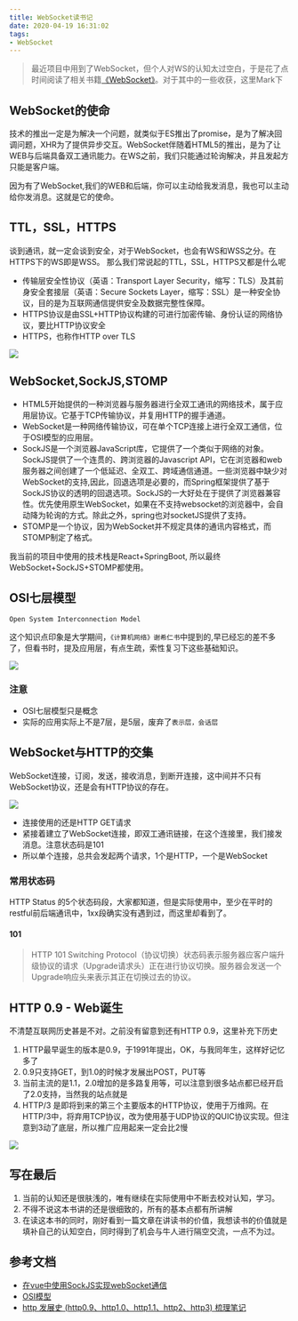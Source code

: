 ```yaml
---
title: WebSocket读书记
date: 2020-04-19 16:31:02
tags:
- WebSocket
---
```

> 最近项目中用到了WebSocket，但个人对WS的认知太过空白，于是花了点时间阅读了相关书籍[《WebSocket》](https://www.amazon.cn/dp/B015D78JVQ/ref=sr_1_4?keywords=websocket&qid=1587293374&sr=8-4)。对于其中的一些收获，这里Mark下

## WebSocket的使命
技术的推出一定是为解决一个问题，就类似于ES推出了promise，是为了解决回调问题，XHR为了提供异步交互。WebSocket伴随着HTML5的推出，是为了让WEB与后端具备双工通讯能力。在WS之前，我们只能通过轮询解决，并且发起方只能是客户端。

因为有了WebSocket,我们的WEB和后端，你可以主动给我发消息，我也可以主动给你发消息。这就是它的使命。


## TTL，SSL，HTTPS
谈到通讯，就一定会谈到安全，对于WebSocket，也会有WS和WSS之分。在HTTPS下的WS即是WSS。
那么我们常说起的TTL，SSL，HTTPS又都是什么呢

- 传输层安全性协议（英语：Transport Layer Security，缩写：TLS）及其前身安全套接层（英语：Secure Sockets Layer，缩写：SSL）是一种安全协议，目的是为互联网通信提供安全及数据完整性保障。
- HTTPS协议是由SSL+HTTP协议构建的可进行加密传输、身份认证的网络协议，要比HTTP协议安全
- HTTPS，也称作HTTP over TLS

![](http://static.1991421.cn/2020/2020-04-19-164130.jpeg)

## WebSocket,SockJS,STOMP
- HTML5开始提供的一种浏览器与服务器进行全双工通讯的网络技术，属于应用层协议。它基于TCP传输协议，并复用HTTP的握手通道。
- WebSocket是一种网络传输协议，可在单个TCP连接上进行全双工通信，位于OSI模型的应用层。
- SockJS是一个浏览器JavaScript库，它提供了一个类似于网络的对象。SockJS提供了一个连贯的、跨浏览器的Javascript API，它在浏览器和web服务器之间创建了一个低延迟、全双工、跨域通信通道。一些浏览器中缺少对WebSocket的支持,因此，回退选项是必要的，而Spring框架提供了基于SockJS协议的透明的回退选项。SockJS的一大好处在于提供了浏览器兼容性。优先使用原生WebSocket，如果在不支持websocket的浏览器中，会自动降为轮询的方式。除此之外，spring也对socketJS提供了支持。
- STOMP是一个协议，因为WebSocket并不规定具体的通讯内容格式，而STOMP制定了格式。

我当前的项目中使用的技术栈是React+SpringBoot, 所以最终WebSocket+SockJS+STOMP都使用。

## OSI七层模型
`Open System Interconnection Model`

这个知识点印象是大学期间，`《计算机网络》谢希仁书`中提到的,早已经忘的差不多了，但看书时，提及应用层，有点生疏，索性复习下这些基础知识。

![](http://static.1991421.cn/2020/2020-04-19-164957.jpeg)


### 注意

- OSI七层模型只是概念
- 实际的应用实际上不是7层，是5层，废弃了`表示层，会话层`


## WebSocket与HTTP的交集
WebSocket连接，订阅，发送，接收消息，到断开连接，这中间并不只有WebSocket协议，还是会有HTTP协议的存在。


![](http://static.1991421.cn/2020/2020-04-19-191659.jpeg)

- 连接使用的还是HTTP GET请求
- 紧接着建立了WebSocket连接，即双工通讯链接，在这个连接里，我们接发消息。注意状态码是101
- 所以单个连接，总共会发起两个请求，1个是HTTP，一个是WebSocket


### 常用状态码
HTTP Status 的5个状态码段，大家都知道，但是实际使用中，至少在平时的restful前后端通讯中，1xx段确实没有遇到过，而这里却看到了。

#### 101
> HTTP  101 Switching Protocol（协议切换）状态码表示服务器应客户端升级协议的请求（Upgrade请求头）正在进行协议切换。服务器会发送一个Upgrade响应头来表示其正在切换过去的协议。

## HTTP 0.9 - Web诞生

不清楚互联网历史甚是不对。之前没有留意到还有HTTP 0.9，这里补充下历史

1. HTTP最早诞生的版本是0.9，于1991年提出，OK，与我同年生，这样好记忆多了
2. 0.9只支持GET，到1.0的时候才发展出POST，PUT等
3. 当前主流的是1.1，2.0增加的是多路复用等，可以注意到很多站点都已经开启了2.0支持，当然我的站点就是
4. HTTP/3 是即将到来的第三个主要版本的HTTP协议，使用于万维网。在HTTP/3中，将弃用TCP协议，改为使用基于UDP协议的QUIC协议实现。但注意到3动了底层，所以推广应用起来一定会比2慢

![](http://static.1991421.cn/2020/2020-04-19-194115.jpeg)


## 写在最后

1. 当前的认知还是很肤浅的，唯有继续在实际使用中不断去校对认知，学习。
2. 不得不说这本书讲的还是很细致的，所有的基本点都有所讲解
3. 在读这本书的同时，刚好看到一篇文章在讲读书的价值，我想读书的价值就是填补自己的认知空白，同时得到了机会与牛人进行隔空交流，一点不为过。


## 参考文档

- [在vue中使用SockJS实现webSocket通信](https://juejin.im/post/5b7fd02d6fb9a01a196f6276)
- [OSI模型](https://zh.wikipedia.org/wiki/OSI%E6%A8%A1%E5%9E%8B)
- [http 发展史 (http0.9、http1.0、http1.1、http2、http3) 梳理笔记](https://www.chainnews.com/articles/401950499827.htm)
